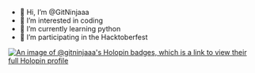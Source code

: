 - 👋 Hi, I’m @GitNinjaaa
- 👀 I’m interested in coding
- 🌱 I’m currently learning python
- 💞️ I’m participating in the Hacktoberfest

<!---
GitNinjaaa/GitNinjaaa is a ✨ special ✨ repository because its `README.md` (this file) appears on your GitHub profile.
You can click the Preview link to take a look at your changes.
--->
[![An image of @gitninjaaa's Holopin badges, which is a link to view their full Holopin profile](https://holopin.me/gitninjaaa)](https://holopin.io/@gitninjaaa)
